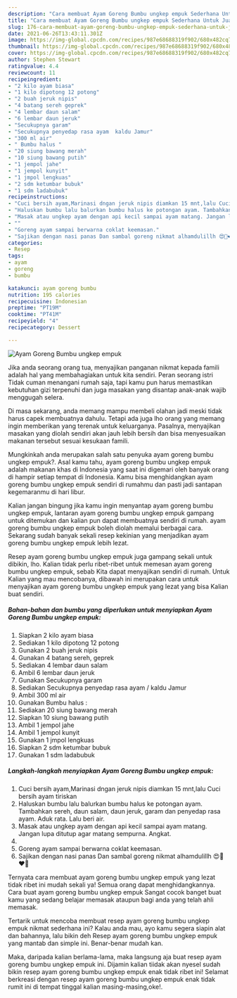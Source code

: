 ```yaml
---
description: "Cara membuat Ayam Goreng Bumbu ungkep empuk Sederhana Untuk Jualan"
title: "Cara membuat Ayam Goreng Bumbu ungkep empuk Sederhana Untuk Jualan"
slug: 176-cara-membuat-ayam-goreng-bumbu-ungkep-empuk-sederhana-untuk-jualan
date: 2021-06-26T13:43:11.301Z
image: https://img-global.cpcdn.com/recipes/987e68688319f902/680x482cq70/ayam-goreng-bumbu-ungkep-empuk-foto-resep-utama.jpg
thumbnail: https://img-global.cpcdn.com/recipes/987e68688319f902/680x482cq70/ayam-goreng-bumbu-ungkep-empuk-foto-resep-utama.jpg
cover: https://img-global.cpcdn.com/recipes/987e68688319f902/680x482cq70/ayam-goreng-bumbu-ungkep-empuk-foto-resep-utama.jpg
author: Stephen Stewart
ratingvalue: 4.4
reviewcount: 11
recipeingredient:
- "2 kilo ayam biasa"
- "1 kilo dipotong 12 potong"
- "2 buah jeruk nipis"
- "4 batang sereh geprek"
- "4 lembar daun salam"
- "6 lembar daun jeruk"
- "Secukupnya garam"
- "Secukupnya penyedap rasa ayam  kaldu Jamur"
- "300 ml air"
- " Bumbu halus "
- "20 siung bawang merah"
- "10 siung bawang putih"
- "1 jempol jahe"
- "1 jempol kunyit"
- "1 jmpol lengkuas"
- "2 sdm ketumbar bubuk"
- "1 sdm ladabubuk"
recipeinstructions:
- "Cuci bersih ayam,Marinasi dngan jeruk nipis diamkan 15 mnt,lalu Cuci bersih ayam tiriskan"
- "Haluskan bumbu lalu balurkan bumbu halus ke potongan ayam. Tambahkan sereh, daun salam, daun jeruk, garam dan penyedap rasa ayam. Aduk rata. Lalu beri air."
- "Masak atau ungkep ayam dengan api kecil sampai ayam matang. Jangan lupa ditutup agar matang sempurna. Angkat."
- ""
- "Goreng ayam sampai berwarna coklat keemasan."
- "Sajikan dengan nasi panas Dan sambal goreng nikmat alhamdulillh 😍🥰❤️💋"
categories:
- Resep
tags:
- ayam
- goreng
- bumbu

katakunci: ayam goreng bumbu 
nutrition: 195 calories
recipecuisine: Indonesian
preptime: "PT19M"
cooktime: "PT41M"
recipeyield: "4"
recipecategory: Dessert

---
```



![Ayam Goreng Bumbu ungkep empuk](https://img-global.cpcdn.com/recipes/987e68688319f902/680x482cq70/ayam-goreng-bumbu-ungkep-empuk-foto-resep-utama.jpg)

Jika anda seorang orang tua, menyajikan panganan nikmat kepada famili adalah hal yang membahagiakan untuk kita sendiri. Peran seorang istri Tidak cuman menangani rumah saja, tapi kamu pun harus memastikan kebutuhan gizi terpenuhi dan juga masakan yang disantap anak-anak wajib menggugah selera.

Di masa  sekarang, anda memang mampu membeli olahan jadi meski tidak harus capek membuatnya dahulu. Tetapi ada juga lho orang yang memang ingin memberikan yang terenak untuk keluarganya. Pasalnya, menyajikan masakan yang diolah sendiri akan jauh lebih bersih dan bisa menyesuaikan makanan tersebut sesuai kesukaan famili. 



Mungkinkah anda merupakan salah satu penyuka ayam goreng bumbu ungkep empuk?. Asal kamu tahu, ayam goreng bumbu ungkep empuk adalah makanan khas di Indonesia yang saat ini digemari oleh banyak orang di hampir setiap tempat di Indonesia. Kamu bisa menghidangkan ayam goreng bumbu ungkep empuk sendiri di rumahmu dan pasti jadi santapan kegemaranmu di hari libur.

Kalian jangan bingung jika kamu ingin menyantap ayam goreng bumbu ungkep empuk, lantaran ayam goreng bumbu ungkep empuk gampang untuk ditemukan dan kalian pun dapat membuatnya sendiri di rumah. ayam goreng bumbu ungkep empuk boleh diolah memalui berbagai cara. Sekarang sudah banyak sekali resep kekinian yang menjadikan ayam goreng bumbu ungkep empuk lebih lezat.

Resep ayam goreng bumbu ungkep empuk juga gampang sekali untuk dibikin, lho. Kalian tidak perlu ribet-ribet untuk memesan ayam goreng bumbu ungkep empuk, sebab Kita dapat menyajikan sendiri di rumah. Untuk Kalian yang mau mencobanya, dibawah ini merupakan cara untuk menyajikan ayam goreng bumbu ungkep empuk yang lezat yang bisa Kalian buat sendiri.

<!--inarticleads1-->

##### Bahan-bahan dan bumbu yang diperlukan untuk menyiapkan Ayam Goreng Bumbu ungkep empuk:

1. Siapkan 2 kilo ayam biasa
1. Sediakan 1 kilo dipotong 12 potong
1. Gunakan 2 buah jeruk nipis
1. Gunakan 4 batang sereh, geprek
1. Sediakan 4 lembar daun salam
1. Ambil 6 lembar daun jeruk
1. Gunakan Secukupnya garam
1. Sediakan Secukupnya penyedap rasa ayam / kaldu Jamur
1. Ambil 300 ml air
1. Gunakan  Bumbu halus :
1. Sediakan 20 siung bawang merah
1. Siapkan 10 siung bawang putih
1. Ambil 1 jempol jahe
1. Ambil 1 jempol kunyit
1. Gunakan 1 jmpol lengkuas
1. Siapkan 2 sdm ketumbar bubuk
1. Gunakan 1 sdm ladabubuk




<!--inarticleads2-->

##### Langkah-langkah menyiapkan Ayam Goreng Bumbu ungkep empuk:

1. Cuci bersih ayam,Marinasi dngan jeruk nipis diamkan 15 mnt,lalu Cuci bersih ayam tiriskan
1. Haluskan bumbu lalu balurkan bumbu halus ke potongan ayam. Tambahkan sereh, daun salam, daun jeruk, garam dan penyedap rasa ayam. Aduk rata. Lalu beri air.
1. Masak atau ungkep ayam dengan api kecil sampai ayam matang. Jangan lupa ditutup agar matang sempurna. Angkat.
1. 
1. Goreng ayam sampai berwarna coklat keemasan.
1. Sajikan dengan nasi panas Dan sambal goreng nikmat alhamdulillh 😍🥰❤️💋




Ternyata cara membuat ayam goreng bumbu ungkep empuk yang lezat tidak ribet ini mudah sekali ya! Semua orang dapat menghidangkannya. Cara buat ayam goreng bumbu ungkep empuk Sangat cocok banget buat kamu yang sedang belajar memasak ataupun bagi anda yang telah ahli memasak.

Tertarik untuk mencoba membuat resep ayam goreng bumbu ungkep empuk nikmat sederhana ini? Kalau anda mau, ayo kamu segera siapin alat dan bahannya, lalu bikin deh Resep ayam goreng bumbu ungkep empuk yang mantab dan simple ini. Benar-benar mudah kan. 

Maka, daripada kalian berlama-lama, maka langsung aja buat resep ayam goreng bumbu ungkep empuk ini. Dijamin kalian tiidak akan nyesel sudah bikin resep ayam goreng bumbu ungkep empuk enak tidak ribet ini! Selamat berkreasi dengan resep ayam goreng bumbu ungkep empuk enak tidak rumit ini di tempat tinggal kalian masing-masing,oke!.

